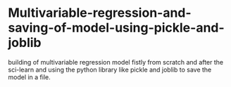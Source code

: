 # Multivariable-regression-and-saving-of-model-using-pickle-and-joblib
building of multivariable regression model fistly from scratch and after the sci-learn and using the python library like pickle and joblib to save the model in a file.

